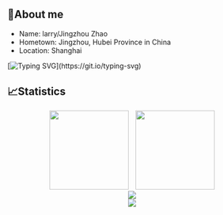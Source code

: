 <!-- ### Hi there 👋-->

<!--
**jingzhouzhao/jingzhouzhao** is a ✨ _special_ ✨ repository because its `README.md` (this file) appears on your GitHub profile.
-->
## 🥱About me

- Name: larry/Jingzhou Zhao
- Hometown: Jingzhou, Hubei Province in China
- Location: Shanghai

[![Typing SVG](https://readme-typing-svg.herokuapp.com?color=0384F7&lines=Enjoy!)](https://git.io/typing-svg)

## 📈Statistics

<div align="center">
<span>&emsp;&emsp;</span>
<img height="160px" src="https://github-readme-stats.vercel.app/api?username=jingzhouzhao&layout=compact&theme=algolia" /><span>&emsp;</span><img height="160px" src="https://github-readme-stats.vercel.app/api/top-langs/?username=jingzhouzhao&layout=compact&langs_count=8&theme=algolia" />
<span>&emsp;&emsp;</span>
</div>
<div align="center">
    <img  src="https://github-readme-streak-stats.herokuapp.com/?user=jingzhouzhao&theme=algolia" />
</div>
<div align="center">
    <img src="https://activity-graph.herokuapp.com/graph?username=jingzhouzhao&theme=minimal" />
</div>
